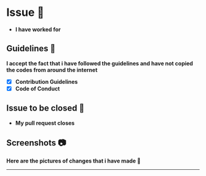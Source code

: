 # Issue  📐

- **I <your name here> have worked for <issue number>**

[put x to check the boxes]: <> (This is a comment, it will not be included)

## Guidelines 🔐

**I accept the fact that i have followed the guidelines and have not copied the codes from around the internet**

- [x] **Contribution Guidelines**
- [x] **Code of Conduct**

## Issue to be closed 🛅

- **My pull request closes <hashtag issuenumber>**

## Screenshots 📷

**Here are the pictures of changes that i have made 🔽**

<attach screenshots here>
  
  
  
---
